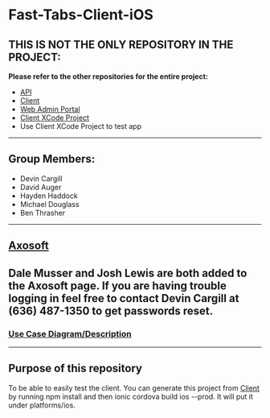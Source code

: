 # Fast-Tabs-Client-iOS
## THIS IS NOT THE ONLY REPOSITORY IN THE PROJECT:
**Please refer to the other repositories for the entire project:**
* [API](https://github.com/dcargs/Fast-Tabs-API)
* [Client](https://github.com/dcargs/Fast-Tabs-Client)
* [Web Admin Portal](https://github.com/dcargs/Fast-Tabs-Web-Admin)
* [Client XCode Project](https://github.com/dcargs/Fast-Tabs-Client-iOS)
* Use Client XCode Project to test app
---
## Group Members:
* Devin Cargill
* David Auger
* Hayden Haddock
* Michael Douglass
* Ben Thrasher
---
## [Axosoft](https://cargilldevin.axosoft.com/)
Dale Musser and Josh Lewis are both added to the Axosoft page. If you are having trouble logging in feel free to contact Devin Cargill at (636) 487-1350 to get passwords reset.
---
### [Use Case Diagram/Description](https://docs.google.com/document/d/e/2PACX-1vSY2f98evuaE9QQWUO8jKhkHwLQrC-U-UsUdY17bmCLJzM2Kh4VBPG9K-OF-w8qk-91qf2Vd48AksT8/pub)
---
## Purpose of this repository
To be able to easily test the client. You can generate this project from [Client](https://github.com/dcargs/Fast-Tabs-Client) by running npm install and then ionic cordova build ios --prod. It will put it under platforms/ios.
